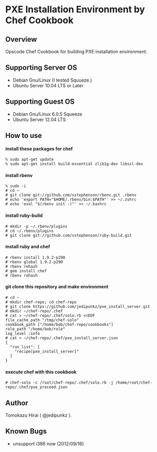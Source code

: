 PXE Installation Environment by Chef Cookbook
==================

Overview
----

Opscode Chef Cookbook for building PXE installation environment.

Supporting Server OS
----

* Debian Gnu/Linux (I tested Squueze.)
* Ubuntu Server 10.04 LTS or Later

Supporting Guest OS
----

* Debian Gnu/Linux 6.0.5 Squeeze
* Ubuntu Server 12.04 LTS

How to use
----

#### install these packages for chef

    % sudo apt-get update
    % sudo apt-get install build-essential zlib1g-dev libssl-dev

#### install rbenv

    % sudo -i
    # cd ~
    # git clone git://github.com/sstephenson/rbenv.git .rbenv
    # echo 'export PATH="$HOME/.rbenv/bin:$PATH"' >> ~/.zshrc
    # echo 'eval "$(rbenv init -)"' >> ~/.bashrc

#### install ruby-build

    # mkdir -p ~/.rbenv/plugins
    # cd ~/.rbenv/plugins
    # git clone git://github.com/sstephenson/ruby-build.git

#### install ruby and chef

    # rbenv install 1.9.2-p290
    # rbenv global 1.9.2-p290
    # rbenv rehash
    # gem install chef
    # rbenv rehash

#### git clone this repository and make environment

    # cd ~
    # mkdir chef-repo; cd chef-repo
    # git clone https://github.com/jedipunkz/pxe_install_server.git
    # mkdir ~/chef-repo/.chef
    # cat > ~/chef-repo/.chef/solo.rb <<EOF
    file_cache_path "/tmp/chef-solo"
    cookbook_path ["/home/bob/chef-repo/cookbooks"]
    role_path "/home/bob/role"
    log_level :info
    # cat > ~/chef-repo/.chef/pxe_install_server.json
    {
      "run_list": [
        "recipe[pxe_install_server]"
      ]
    }

#### execute chef with this cookbook

    # chef-solo -c /root/chef-repo/.chef/solo.rb -j /home/root/chef-repo/.chef/pxe_preceed.json 


Author
----

Tomokazu Hirai ( @jedipunkz ).

Known Bugs
----

* unsupport i386 now (2012/09/16)
